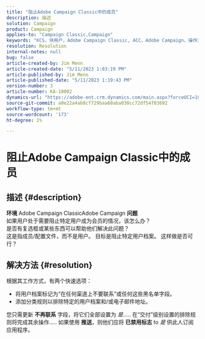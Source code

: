 ```yaml
---
title: "阻止Adobe Campaign Classic中的成员"
description: 描述
solution: Campaign
product: Campaign
applies-to: "Campaign Classic,Campaign"
keywords: "KCS，块用户，Adobe Campaign Classic, ACC，Adobe Campaign，操作方法"
resolution: Resolution
internal-notes: null
bug: false
article-created-by: Jim Menn
article-created-date: "5/11/2023 1:03:19 PM"
article-published-by: Jim Menn
article-published-date: "5/11/2023 1:19:43 PM"
version-number: 3
article-number: KA-18002
dynamics-url: "https://adobe-ent.crm.dynamics.com/main.aspx?forceUCI=1&pagetype=entityrecord&etn=knowledgearticle&id=8a14cb2e-fcef-ed11-8849-6045bd006295"
source-git-commit: a0e22a4ab8cf729baa60aba030cc72df54f03692
workflow-type: tm+mt
source-wordcount: '173'
ht-degree: 1%

---
```


# 阻止Adobe Campaign Classic中的成员

## 描述 {#description}


<b>环境</b>
Adobe Campaign ClassicAdobe Campaign
<b>问题</b>
<br>如果用户处于需要阻止特定用户成为会员的情况，该怎么办？
<br>是否有复选框或某些东西可以帮助他们解决此问题？
<br>这是指成员/配置文件，而不是用户。 目标是阻止特定用户档案。 这样做是否可行？



## 解决方法 {#resolution}


根据其工作方式，有两个快速选项：

- 将用户档案标记为“在任何渠道上不要联系”或任何这些黑名单字段。
- 添加分类规则以排除特定的用户档案和/或电子邮件地址。




您只需更新 <b>不再联系</b> 字段，将它们全部设置为 *是*..... 在“交付”级别设置的排除规则将完成其余操作..... 如果使用 <b>推送</b>，则他们应将 <b>已禁用标志</b> to *是* 供此人订阅应用程序。

